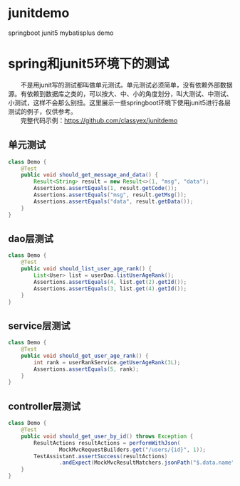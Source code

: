 # junitdemo
springboot junit5 mybatisplus demo

# spring和junit5环境下的测试
&emsp;&emsp;不是用junit写的测试都叫做单元测试。单元测试必须简单，没有依赖外部数据源。有依赖到数据库之类的，可以按大、中、小的角度划分，叫大测试、中测试、小测试，这样不会那么别扭。这里展示一些springboot环境下使用junit5进行各层测试的例子，仅供参考。  
&emsp;&emsp;完整代码示例：https://github.com/classyex/junitdemo

## 单元测试

```java
class Demo {
    @Test
    public void should_get_message_and_data() {
        Result<String> result = new Result<>(1, "msg", "data");
        Assertions.assertEquals(1, result.getCode());
        Assertions.assertEquals("msg", result.getMsg());
        Assertions.assertEquals("data", result.getData());
    }
}
```

## dao层测试
```java
class Demo {
    @Test
    public void should_list_user_age_rank() {
        List<User> list = userDao.listUserAgeRank();
        Assertions.assertEquals(4, list.get(2).getId());
        Assertions.assertEquals(3, list.get(4).getId());
    }
}    
```

## service层测试

```java
class Demo {
    @Test
    public void should_get_user_age_rank() {
        int rank = userRankService.getUserAgeRank(3L);
        Assertions.assertEquals(5, rank);
    }
}
```

## controller层测试

```java
class Demo {
    @Test
    public void should_get_user_by_id() throws Exception {
        ResultActions resultActions = performWithJson(
                MockMvcRequestBuilders.get("/users/{id}", 1));
        TestAssistant.assertSuccess(resultActions)
                .andExpect(MockMvcResultMatchers.jsonPath("$.data.name").value("Jone"));
    }
}
```

